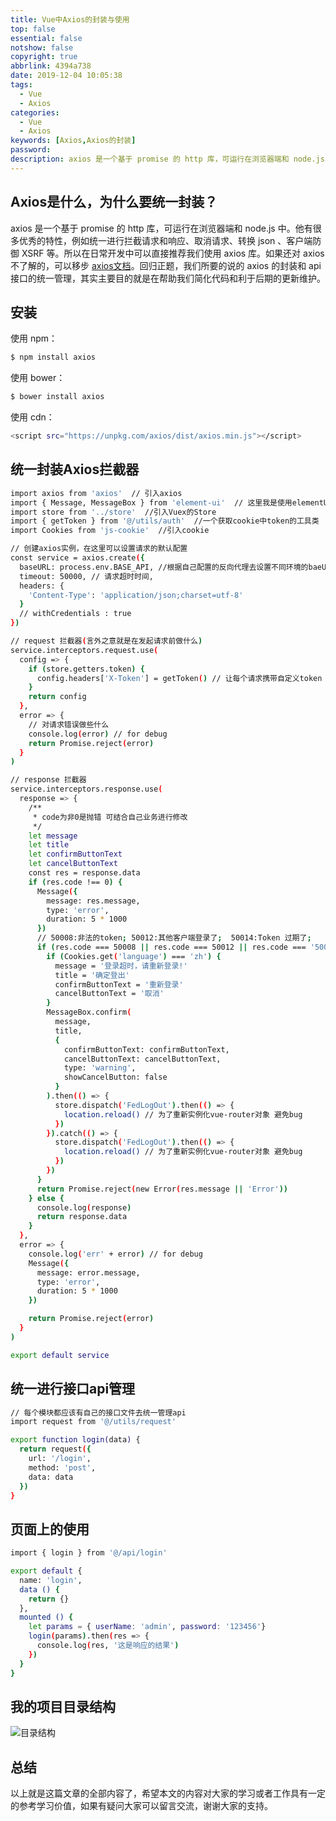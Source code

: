 ```yaml
---
title: Vue中Axios的封装与使用
top: false
essential: false
notshow: false
copyright: true
abbrlink: 4394a738
date: 2019-12-04 10:05:38
tags:
  - Vue
  - Axios
categories:
  - Vue
  - Axios
keywords: [Axios,Axios的封装]
password:
description: axios 是一个基于 promise 的 http 库，可运行在浏览器端和 node.js 中。他有很多优秀的特性，例如统一进行拦截请求和响应、取消请求、转换 json 、客户端防御 XSRF 等。所以在日常开发中可以直接推荐我们使用 axios 库。如果还对 axios 不了解的，可以移步 axios 文档。回归正题，我们所要的说的 axios 的封装和 api 接口的统一管理，其实主要目的就是在帮助我们简化代码和利于后期的更新维护。
---
```


## Axios是什么，为什么要统一封装？

axios 是一个基于 promise 的 http 库，可运行在浏览器端和 node.js 中。他有很多优秀的特性，例如统一进行拦截请求和响应、取消请求、转换 json 、客户端防御 XSRF 等。所以在日常开发中可以直接推荐我们使用 axios 库。如果还对 axios 不了解的，可以移步 [axios文档](http://www.axios-js.com/docs/)。回归正题，我们所要的说的 axios 的封装和 api 接口的统一管理，其实主要目的就是在帮助我们简化代码和利于后期的更新维护。

## 安装

使用 npm：
```BASH
$ npm install axios
```

使用 bower：
```BASH
$ bower install axios
```

使用 cdn：
```BASH
<script src="https://unpkg.com/axios/dist/axios.min.js"></script>
```

## 统一封装Axios拦截器

```BASH
import axios from 'axios'  // 引入axios
import { Message, MessageBox } from 'element-ui'  // 这里我是使用elementUI的组件来给提示
import store from '../store'  //引入Vuex的Store
import { getToken } from '@/utils/auth'  //一个获取cookie中token的工具类
import Cookies from 'js-cookie'  //引入cookie

// 创建axios实例，在这里可以设置请求的默认配置
const service = axios.create({
  baseURL: process.env.BASE_API, //根据自己配置的反向代理去设置不同环境的baeUrl
  timeout: 50000, // 请求超时时间,
  headers: {
    'Content-Type': 'application/json;charset=utf-8'
  }
  // withCredentials : true
})

// request 拦截器(言外之意就是在发起请求前做什么)
service.interceptors.request.use(
  config => {
    if (store.getters.token) {
      config.headers['X-Token'] = getToken() // 让每个请求携带自定义token 请根据实际情况自行修改
    }
    return config
  },
  error => {
    // 对请求错误做些什么
    console.log(error) // for debug
    return Promise.reject(error)
  }
)

// response 拦截器
service.interceptors.response.use(
  response => {
    /**
     * code为非0是抛错 可结合自己业务进行修改
     */
    let message
    let title
    let confirmButtonText
    let cancelButtonText
    const res = response.data
    if (res.code !== 0) {
      Message({
        message: res.message,
        type: 'error',
        duration: 5 * 1000
      })
      // 50008:非法的token; 50012:其他客户端登录了;  50014:Token 过期了;
      if (res.code === 50008 || res.code === 50012 || res.code === '50014' || res.code === '333') {
        if (Cookies.get('language') === 'zh') {
          message = '登录超时，请重新登录!'
          title = '确定登出'
          confirmButtonText = '重新登录'
          cancelButtonText = '取消'
        }
        MessageBox.confirm(
          message,
          title,
          {
            confirmButtonText: confirmButtonText,
            cancelButtonText: cancelButtonText,
            type: 'warning',
            showCancelButton: false
          }
        ).then(() => {
          store.dispatch('FedLogOut').then(() => {
            location.reload() // 为了重新实例化vue-router对象 避免bug
          })
        }).catch(() => {
          store.dispatch('FedLogOut').then(() => {
            location.reload() // 为了重新实例化vue-router对象 避免bug
          })
        })
      }
      return Promise.reject(new Error(res.message || 'Error'))
    } else {
      console.log(response)
      return response.data
    }
  },
  error => {
    console.log('err' + error) // for debug
    Message({
      message: error.message,
      type: 'error',
      duration: 5 * 1000
    })

    return Promise.reject(error)
  }
)

export default service

```

## 统一进行接口api管理

```BASH
// 每个模块都应该有自己的接口文件去统一管理api
import request from '@/utils/request'

export function login(data) {
  return request({
    url: '/login',
    method: 'post',
    data: data
  })
}
```

## 页面上的使用

```BASH
import { login } from '@/api/login'

export default {
  name: 'login',
  data () {
    return {}
  },
  mounted () {
    let params = { userName: 'admin', password: '123456'}
    login(params).then(res => {
      console.log(res, '这是响应的结果')
    })
  }
}
```

## 我的项目目录结构

![目录结构](https://s2.ax1x.com/2019/12/04/QQXpGV.png)

## 总结

以上就是这篇文章的全部内容了，希望本文的内容对大家的学习或者工作具有一定的参考学习价值，如果有疑问大家可以留言交流，谢谢大家的支持。
